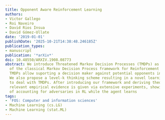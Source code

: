 ```yaml
---
title: Opponent Aware Reinforcement Learning
authors:
- Victor Gallego
- Roi Naveiro
- David Rios Insua
- David Gómez-Ullate
date: '2019-01-01'
publishDate: '2025-10-21T14:38:48.246185Z'
publication_types:
- manuscript
publication: '*arXiv*'
doi: 10.48550/ARXIV.1908.08773
abstract: We introduce Threatened Markov Decision Processes (TMDPs) as an extension
  of the classical Markov Decision Process framework for Reinforcement Learning (RL).
  TMDPs allow suporting a decision maker against potential opponents in a RL context.
  We also propose a level-k thinking scheme resulting in a novel learning approach
  to deal with TMDPs. After introducing our framework and deriving theoretical results,
  relevant empirical evidence is given via extensive experiments, showing the benefits
  of accounting for adversaries in RL while the agent learns
tags:
- 'FOS: Computer and information sciences'
- Machine Learning (cs.LG)
- Machine Learning (stat.ML)
---
```

